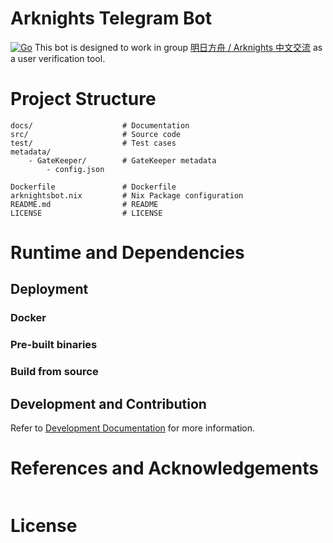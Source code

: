 # Arknights Telegram Bot
[![Go](https://github.com/IJNKAWAKAZE/arknights_bot/actions/workflows/go.yml/badge.svg)](https://github.com/IJNKAWAKAZE/arknights_bot/actions/workflows/go.yml)
This bot is designed to work in group [明日方舟 / Arknights 中文交流](https://t.me/ArknightsZH) as a user verification tool.


# Project Structure

```
docs/                    # Documentation
src/                     # Source code
test/                    # Test cases
metadata/      
    - GateKeeper/        # GateKeeper metadata
        - config.json 
        
Dockerfile               # Dockerfile
arknightsbot.nix         # Nix Package configuration
README.md                # README
LICENSE                  # LICENSE
```

# Runtime and Dependencies

## Deployment

### Docker

### Pre-built binaries

### Build from source

## Development and Contribution

Refer to [Development Documentation](docs/Development.md) for more information.

# References and Acknowledgements

<!-- 
The arknights game data possible come from 
[PRTS Wiki](https://prts.wiki/)

-->

```

```
# License
```

```





